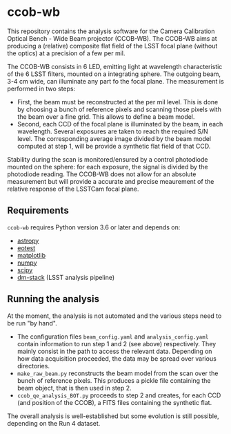 # ccob-wb

This repository contains the analysis software for the Camera Calibration Optical Bench - Wide Beam projector (CCOB-WB). The CCOB-WB aims at producing a (relative) composite flat field of the LSST focal plane (without the optics) at a precision of a few per mil. 

The CCOB-WB consists in 6 LED, emitting light at  wavelength characteristic of the 6 LSST filters, mounted on a integrating sphere. The outgoing beam, 3-4 cm wide, can illuminate any part fo the focal plane. The measurement is performed in two steps:

- First, the beam must be reconstructed at the per mil level. This is done by choosing a bunch of reference pixels and scanning those pixels with the beam over a fine grid. This allows to define a beam model. 
- Second, each CCD of the focal plane is illuminated by the beam, in each wavelength. Several exposures are taken to reach the required S/N level. The corresponding average image divided by the beam model computed at step 1, will be provide a synthetic flat field of that CCD. 

Stability during the scan is monitored/ensured by a control photodiode mounted on the sphere: for each exposure, the signal is divided by the photodiode reading. The CCOB-WB does not allow for an absolute measurement but will provide a accurate and precise meaurement of the relative response of the LSSTCam focal plane.

## Requirements

`ccob-wb` requires Python version 3.6 or later and depends on:

- [astropy](https://www.astropy.org/) 
- [eotest](https://github.com/lsst-camera-dh/eotest)
- [matplotlib](https://matplotlib.org/)
- [numpy](http://www.numpy.org/)
- [scipy](http://www.scipy.org/)
- [dm-stack](https://pipelines.lsst.io/) (LSST analysis pipeline)


## Running the analysis

At the moment, the analysis is not automated and the various steps need to be run "by hand". 

- The configuration files `beam_config.yaml` and `analysis_config.yaml` contain information to run step 1 and 2 (see above) respectively. They mainly consist in the path to access the relevant data. Depending on how data acquisition proceeded, the data may be spread over various directories. 
- `make_raw_beam.py` reconstructs the beam model from the scan over the bunch of reference pixels. This produces a pickle file containing the beam object, that is then used in step 2.
- `ccob_qe_analysis_BOT.py` proceeds to step 2 and creates, for each CCD (and position of the CCOB), a FITS files containing the synthetic flat. 

The overall analysis is well-established but some evolution is still possible, depending on the Run 4 dataset.
